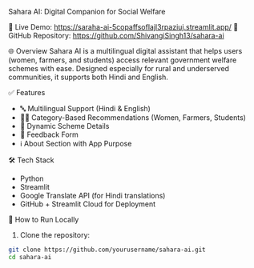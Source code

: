 Sahara AI: Digital Companion for Social Welfare

🔗 Live Demo: https://saraha-ai-5copaffsoflajl3rpaziuj.streamlit.app/ 
📂 GitHub Repository: https://github.com/ShivangiSingh13/sahara-ai

🌐 Overview
Sahara AI is a multilingual digital assistant that helps users (women, farmers, and students) access relevant government welfare schemes with ease. Designed especially for rural and underserved communities, it supports both Hindi and English.

✅ Features
- 🔤 Multilingual Support (Hindi & English)
- 🧑‍🌾 Category-Based Recommendations (Women, Farmers, Students)
- 📝 Dynamic Scheme Details
- 💬 Feedback Form
- ℹ️ About Section with App Purpose

🛠️ Tech Stack
- Python
- Streamlit
- Google Translate API (for Hindi translations)
- GitHub + Streamlit Cloud for Deployment

🚀 How to Run Locally
1. Clone the repository:
```bash
git clone https://github.com/yourusername/sahara-ai.git
cd sahara-ai

